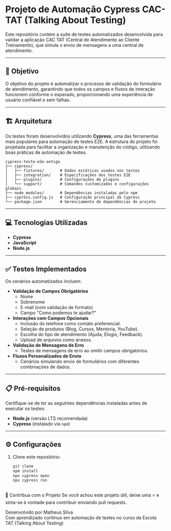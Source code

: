# Projeto de Automação Cypress CAC-TAT (Talking About Testing)

Este repositório contém a suíte de testes automatizados desenvolvida para validar a aplicação CAC TAT (Central de Atendimento ao Cliente Treinamento), que simula o envio de mensagens a uma central de atendimento.  

---

## 🎯 **Objetivo**  
O objetivo do projeto é automatizar o processo de validação do formulário de atendimento, garantindo que todos os campos e fluxos de interação funcionem conforme o esperado, proporcionando uma experiência de usuário confiável e sem falhas.  

---

## 🏗️ **Arquitetura**  
Os testes foram desenvolvidos utilizando **Cypress**, uma das ferramentas mais populares para automação de testes E2E. A estrutura do projeto foi projetada para facilitar a organização e manutenção do código, utilizando boas práticas de automação de testes.  


    cypress-teste-e2e-antigo  
    ├── cypress/  
    │   ├── fixtures/       # Dados estáticos usados nos testes  
    │   ├── integration/    # Especificações dos testes E2E  
    │   ├── plugins/        # Configurações de plugins  
    │   └── support/        # Comandos customizados e configurações globais  
    ├── node_modules/       # Dependências instaladas pelo npm  
    ├── cypress.config.js   # Configuração principal do Cypress  
    └── package.json        # Gerenciamento de dependências do projeto  

---

## 💻 **Tecnologias Utilizadas**  
- **Cypress**  
- **JavaScript**  
- **Node.js**  

---

## ✅ **Testes Implementados**  
Os cenários automatizados incluem:  
- **Validação de Campos Obrigatórios**  
  - Nome  
  - Sobrenome  
  - E-mail (com validação de formato)  
  - Campo "Como podemos te ajudar?"  
- **Interações com Campos Opcionais**  
  - Inclusão do telefone como contato preferencial.  
  - Seleção de produtos (Blog, Cursos, Mentoria, YouTube).  
  - Escolha do tipo de atendimento (Ajuda, Elogio, Feedback).  
  - Upload de arquivos como anexos.  
- **Validação de Mensagens de Erro**  
  - Testes de mensagens de erro ao omitir campos obrigatórios.  
- **Fluxos Personalizados de Envio**  
  - Cenários simulando envio de formulários com diferentes combinações de dados.  

---

## 📋 **Pré-requisitos**  
Certifique-se de ter as seguintes dependências instaladas antes de executar os testes:  
- **Node.js** (versão LTS recomendada)  
- **Cypress** (instalado via `npm`)  

---

## ⚙️ **Configurações**  

1. Clone este repositório:  
   ```bash
   git clone 
   npm install  
   npx cypress open  
   npx cypress run
 

🌟 Contribua com o Projeto
Se você achou este projeto útil, deixe uma ⭐ e sinta-se à vontade para contribuir enviando pull requests.

Desenvolvido por Matheus Silva  
Com aprendizado contínuo em automação de testes no curso da Escola TAT (Talking About Testing)

